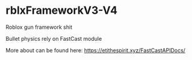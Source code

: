 # rblxFrameworkV3-V4
Roblox gun framework shit

Bullet physics rely on FastCast module

More about can be found here:
https://etithespirit.xyz/FastCastAPIDocs/
